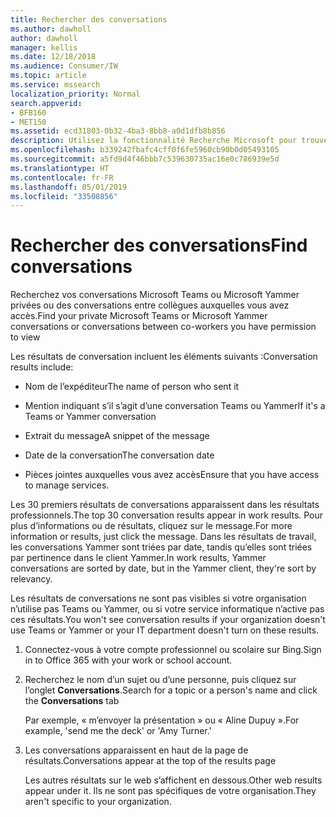 ```yaml
---
title: Rechercher des conversations
ms.author: dawholl
author: dawholl
manager: kellis
ms.date: 12/18/2018
ms.audience: Consumer/IW
ms.topic: article
ms.service: mssearch
localization_priority: Normal
search.appverid:
- BFB160
- MET150
ms.assetid: ecd31803-0b32-4ba3-8bb8-a0d1dfb8b856
description: Utilisez la fonctionnalité Recherche Microsoft pour trouver des conversations Teams ou Yammer, ainsi que les informations les concernant
ms.openlocfilehash: b339242fbafc4cff0f6fe5960cb90b0d05493105
ms.sourcegitcommit: a5fd9d4f46bbb7c539630735ac16e0c786939e5d
ms.translationtype: HT
ms.contentlocale: fr-FR
ms.lasthandoff: 05/01/2019
ms.locfileid: "33508856"
---
```

# <a name="find-conversations"></a><span data-ttu-id="647af-103">Rechercher des conversations</span><span class="sxs-lookup"><span data-stu-id="647af-103">Find conversations</span></span>

<span data-ttu-id="647af-104">Recherchez vos conversations Microsoft Teams ou Microsoft Yammer privées ou des conversations entre collègues auxquelles vous avez accès.</span><span class="sxs-lookup"><span data-stu-id="647af-104">Find your private Microsoft Teams or Microsoft Yammer conversations or conversations between co-workers you have permission to view</span></span>
  
<span data-ttu-id="647af-105">Les résultats de conversation incluent les éléments suivants :</span><span class="sxs-lookup"><span data-stu-id="647af-105">Conversation results include:</span></span>
  
- <span data-ttu-id="647af-106">Nom de l’expéditeur</span><span class="sxs-lookup"><span data-stu-id="647af-106">The name of person who sent it</span></span>
    
- <span data-ttu-id="647af-107">Mention indiquant s’il s’agit d’une conversation Teams ou Yammer</span><span class="sxs-lookup"><span data-stu-id="647af-107">If it's a Teams or Yammer conversation</span></span>
    
- <span data-ttu-id="647af-108">Extrait du message</span><span class="sxs-lookup"><span data-stu-id="647af-108">A snippet of the message</span></span>
    
- <span data-ttu-id="647af-109">Date de la conversation</span><span class="sxs-lookup"><span data-stu-id="647af-109">The conversation date</span></span>
    
- <span data-ttu-id="647af-110">Pièces jointes auxquelles vous avez accès</span><span class="sxs-lookup"><span data-stu-id="647af-110">Ensure that you have access to manage services.</span></span>
    
<span data-ttu-id="647af-111">Les 30 premiers résultats de conversations apparaissent dans les résultats professionnels.</span><span class="sxs-lookup"><span data-stu-id="647af-111">The top 30 conversation results appear in work results.</span></span> <span data-ttu-id="647af-112">Pour plus d’informations ou de résultats, cliquez sur le message.</span><span class="sxs-lookup"><span data-stu-id="647af-112">For more information or results, just click the message.</span></span> <span data-ttu-id="647af-113">Dans les résultats de travail, les conversations Yammer sont triées par date, tandis qu’elles sont triées par pertinence dans le client Yammer.</span><span class="sxs-lookup"><span data-stu-id="647af-113">In work results, Yammer conversations are sorted by date, but in the Yammer client, they're sort by relevancy.</span></span>
  
<span data-ttu-id="647af-114">Les résultats de conversations ne sont pas visibles si votre organisation n’utilise pas Teams ou Yammer, ou si votre service informatique n’active pas ces résultats.</span><span class="sxs-lookup"><span data-stu-id="647af-114">You won't see conversation results if your organization doesn't use Teams or Yammer or your IT department doesn't turn on these results.</span></span>
  
1. <span data-ttu-id="647af-115">Connectez-vous à votre compte professionnel ou scolaire sur Bing.</span><span class="sxs-lookup"><span data-stu-id="647af-115">Sign in to Office 365 with your work or school account.</span></span>
    
2. <span data-ttu-id="647af-116">Recherchez le nom d’un sujet ou d’une personne, puis cliquez sur l’onglet **Conversations**.</span><span class="sxs-lookup"><span data-stu-id="647af-116">Search for a topic or a person's name and click the **Conversations** tab</span></span> 
    
    <span data-ttu-id="647af-117">Par exemple, « m’envoyer la présentation » ou « Aline Dupuy ».</span><span class="sxs-lookup"><span data-stu-id="647af-117">For example, 'send me the deck' or 'Amy Turner.'</span></span>
    
3. <span data-ttu-id="647af-118">Les conversations apparaissent en haut de la page de résultats.</span><span class="sxs-lookup"><span data-stu-id="647af-118">Conversations appear at the top of the results page</span></span>
    
    <span data-ttu-id="647af-119">Les autres résultats sur le web s’affichent en dessous.</span><span class="sxs-lookup"><span data-stu-id="647af-119">Other web results appear under it.</span></span> <span data-ttu-id="647af-120">Ils ne sont pas spécifiques de votre organisation.</span><span class="sxs-lookup"><span data-stu-id="647af-120">They aren't specific to your organization.</span></span>
    


